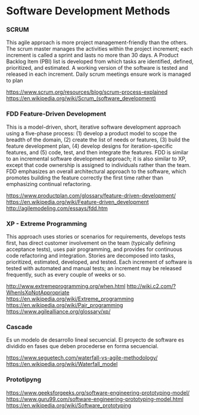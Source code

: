 # Software Development Methods

### SCRUM
This agile approach is more project
management-friendly than the others. The
scrum master manages the activities within
the project increment; each increment is
called a sprint and lasts no more than 30
days. A Product Backlog Item (PBI) list is
developed from which tasks are identified,
defined, prioritized, and estimated. A working version of the software is tested and
released in each increment. Daily scrum
meetings ensure work is managed to plan

https://www.scrum.org/resources/blog/scrum-process-explained
https://en.wikipedia.org/wiki/Scrum_(software_development)


### FDD Feature-Driven Development
This is a model-driven, short, iterative software development approach using
a five-phase process: (1) develop a product
model to scope the breadth of the domain, (2)
create the list of needs or features, (3) build
the feature development plan, (4) develop
designs for iteration-specific features, and
(5) code, test, and then integrate the features.
FDD is similar to an incremental software
development approach; it is also similar to
XP, except that code ownership is assigned
to individuals rather than the team. FDD
emphasizes an overall architectural approach
to the software, which promotes building the
feature correctly the first time rather than
emphasizing continual refactoring.

https://www.productplan.com/glossary/feature-driven-development/
https://en.wikipedia.org/wiki/Feature-driven_development
http://agilemodeling.com/essays/fdd.htm

### XP - Extreme Programming
This approach uses stories or scenarios
for requirements, develops tests first, has
direct customer involvement on the team
(typically defining acceptance tests), uses
pair programming, and provides for continuous code refactoring and integration. Stories
are decomposed into tasks, prioritized, estimated, developed, and tested. Each increment of software is tested with automated
and manual tests; an increment may be
released frequently, such as every couple of
weeks or so.

http://www.extremeprogramming.org/when.html
http://wiki.c2.com/?WhenIsXpNotAppropriate
https://en.wikipedia.org/wiki/Extreme_programming
https://en.wikipedia.org/wiki/Pair_programming
https://www.agilealliance.org/glossary/xp/

### Cascade
Es un modelo de desarrollo lineal secuencial. El proyecto de software es dividido en fases que deben procederse en forma secuencial.

https://www.seguetech.com/waterfall-vs-agile-methodology/
https://en.wikipedia.org/wiki/Waterfall_model

### Prototipyng
https://www.geeksforgeeks.org/software-engineering-prototyping-model/
https://www.guru99.com/software-engineering-prototyping-model.html
https://en.wikipedia.org/wiki/Software_prototyping